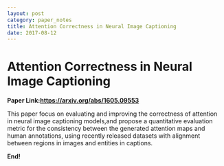 ```yaml
---
layout: post
category: paper_notes
title: Attention Correctness in Neural Image Captioning
date: 2017-08-12
---
```


# Attention Correctness in Neural Image Captioning

**Paper Link:https://arxiv.org/abs/1605.09553**

This paper focus on evaluating and improving the correctness of attention in neural image captioning models,and propose a quantitative evaluation metric for the consistency between the generated attention maps and human annotations, using recently released datasets with alignment between regions in images and entities in captions.

**End!**
